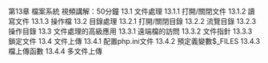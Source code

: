 
```
```


```
```
第13章  檔案系統
  視頻講解：50分鐘
13.1  文件處理
13.1.1  打開/關閉文件
13.1.2  讀寫文件
13.1.3  操作檔
13.2  目錄處理
13.2.1  打開/關閉目錄
13.2.2  流覽目錄
13.2.3  操作目錄
13.3  文件處理的高級應用
13.3.1  遠端檔的訪問
13.3.2  文件指針
13.3.3  鎖定文件
13.4  文件上傳
13.4.1  配置php.ini文件
13.4.2  預定義變數$_FILES
13.4.3  檔上傳函數
13.4.4  多文件上傳
